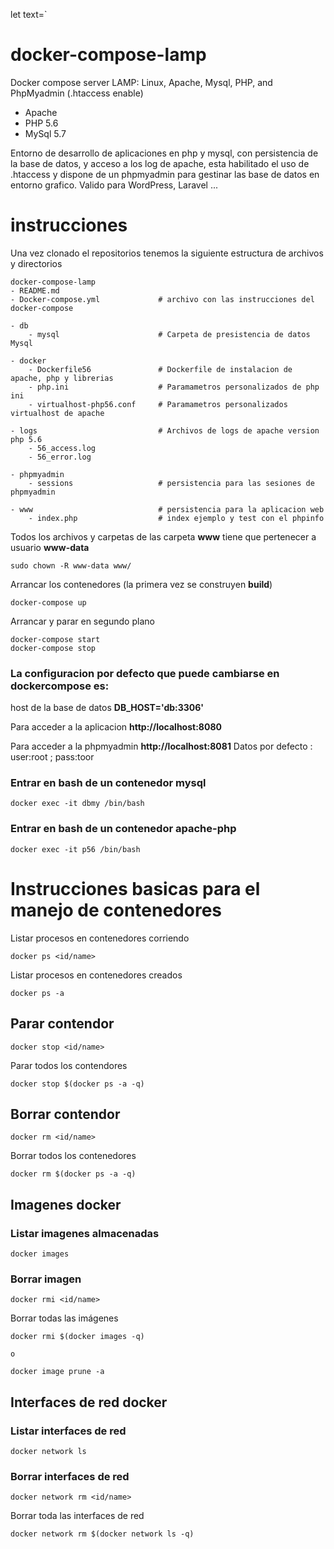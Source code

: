 let text=`

# docker-compose-lamp

Docker compose server LAMP: Linux, Apache, Mysql, PHP, and PhpMyadmin (.htaccess enable)

- Apache
- PHP 5.6
- MySql 5.7

Entorno de desarrollo de aplicaciones en php y mysql, con persistencia de la base de datos, y acceso a los log de apache, esta habilitado el uso de .htaccess y dispone de un phpmyadmin para gestinar las base de datos en entorno grafico. Valido para WordPress, Laravel ...

# instrucciones

Una vez clonado el repositorios tenemos la siguiente estructura de archivos y directorios

    docker-compose-lamp
    - README.md
    - Docker-compose.yml             # archivo con las instrucciones del docker-compose
    
    - db
        - mysql                      # Carpeta de presistencia de datos Mysql
    
    - docker
        - Dockerfile56               # Dockerfile de instalacion de apache, php y librerias
        - php.ini                    # Paramametros personalizados de php ini
        - virtualhost-php56.conf     # Paramametros personalizados virtualhost de apache

    - logs                           # Archivos de logs de apache version php 5.6
        - 56_access.log
        - 56_error.log

    - phpmyadmin
        - sessions                   # persistencia para las sesiones de phpmyadmin  

    - www                            # persistencia para la aplicacion web   
        - index.php                  # index ejemplo y test con el phpinfo

Todos los archivos y carpetas de las carpeta **www** tiene que pertenecer a usuario **www-data**

    sudo chown -R www-data www/

Arrancar los contenedores (la primera vez se construyen **build**)

    docker-compose up

Arrancar y parar en segundo plano

    docker-compose start
    docker-compose stop

### La configuracion por defecto que puede cambiarse en dockercompose es:

host de la base de datos **DB_HOST='db:3306'**

Para acceder a la aplicacion **http://localhost:8080**

Para acceder a la phpmyadmin **http://localhost:8081** Datos por defecto : user:root ; pass:toor


### Entrar en bash de un contenedor mysql
    
    docker exec -it dbmy /bin/bash

### Entrar en bash de un contenedor apache-php
    
    docker exec -it p56 /bin/bash

# Instrucciones basicas para el manejo de contenedores

Listar procesos en contenedores corriendo

    docker ps <id/name>

Listar procesos en contenedores creados
    
    docker ps -a


## Parar contendor

    docker stop <id/name>

Parar todos los contendores
 
    docker stop $(docker ps -a -q)


## Borrar contendor

    docker rm <id/name>

Borrar todos los contenedores

    docker rm $(docker ps -a -q)


## Imagenes docker

### Listar imagenes almacenadas

	docker images

### Borrar imagen

    docker rmi <id/name>

Borrar todas las imágenes

    docker rmi $(docker images -q)

    o

	docker image prune -a


## Interfaces de red docker

### Listar interfaces de red

    docker network ls

### Borrar interfaces de red

	docker network rm <id/name>

Borrar toda las interfaces de red

	docker network rm $(docker network ls -q)

